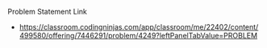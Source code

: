 Problem Statement Link
  - https://classroom.codingninjas.com/app/classroom/me/22402/content/499580/offering/7446291/problem/4249?leftPanelTabValue=PROBLEM